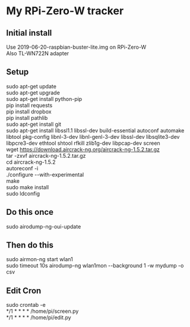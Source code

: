# My RPi-Zero-W tracker
## Initial install
Use 2019-06-20-raspbian-buster-lite.img on RPi-Zero-W </br>
Also TL-WN722N adapter </br>
## Setup
sudo apt-get update </br>
sudo apt-get upgrade </br>
sudo apt-get install python-pip </br>
pip install requests </br>
pip install dropbox </br>
pip install pathlib </br>
sudo apt-get install git </br>
sudo apt-get install libssl1.1 libssl-dev build-essential autoconf automake libtool pkg-config libnl-3-dev libnl-genl-3-dev libssl-dev libsqlite3-dev libpcre3-dev ethtool shtool rfkill zlib1g-dev libpcap-dev screen </br>
wget https://download.aircrack-ng.org/aircrack-ng-1.5.2.tar.gz </br>
tar -zxvf aircrack-ng-1.5.2.tar.gz </br>
cd aircrack-ng-1.5.2 </br>
autoreconf -i </br>
./configure --with-experimental </br>
make </br>
sudo make install </br>
sudo ldconfig </br>
## Do this once
sudo airodump-ng-oui-update </br>
## Then do this
sudo airmon-ng start wlan1 </br>
sudo timeout 10s airodump-ng wlan1mon --background 1 -w mydump -o csv </br>
## Edit Cron
sudo crontab -e </br>
*/1 * * * * /home/pi/screen.py </br>
*/1 * * * * /home/pi/edit.py </br>
